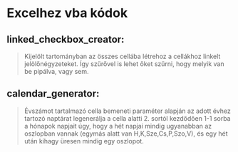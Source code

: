 # Excelhez vba kódok

## linked_checkbox_creator:
> Kijelölt tartományban az összes cellába létrehoz a cellákhoz linkelt jelölőnégyzeteket. Így szűrővel is lehet őket szűrni, hogy melyik van be pipálva, vagy sem.

## calendar_generator:
> Évszámot tartalmazó cella bemeneti paraméter alapján az adott évhez tartozó naptárat legenerálja a cella alatti 2. sortól kezdődően 1-1 sorba a hónapok napjait úgy, hogy a hét napjai mindig ugyanabban az oszlopban vannak (egymás alatt van H,K,Sze,Cs,P,Szo,V), és egy hét után kihagy üresen mindig egy oszlopot.
